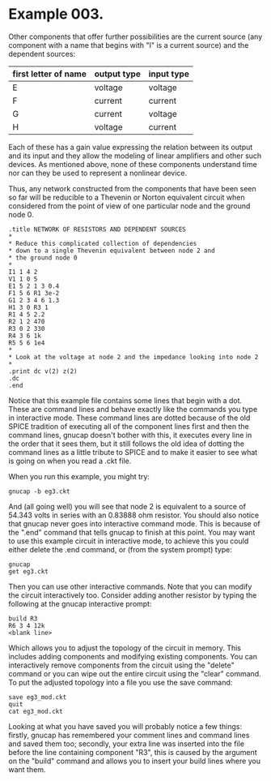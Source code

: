# Example 003.

Other components that offer further possibilities are the current source
(any component with a name that begins with "I" is a current source) and the
dependent sources:

| first letter of name | output type | input type |
| -------------------- | ----------- | ---------- |
| E                    | voltage     | voltage    |
| F                    | current     | current    |
| G                    | current     | voltage    |
| H                    | voltage     | current    |

Each of these has a gain value expressing the relation between its
output and its input and they allow the modeling of linear amplifiers
and other such devices. As mentioned above, none of these components
understand time nor can they be used to represent a nonlinear device.

Thus, any network constructed from the components that have been seen
so far will be reducible to a Thevenin or Norton equivalent circuit
when considered from the point of view of one particular node and the
ground node 0.


	.title NETWORK OF RESISTORS AND DEPENDENT SOURCES
	*
	* Reduce this complicated collection of dependencies
	* down to a single Thevenin equivalent between node 2 and
	* the ground node 0
	*
	I1 1 4 2
	V1 1 0 5
	E1 5 2 1 3 0.4
	F1 5 6 R1 3e-2
	G1 2 3 4 6 1.3
	H1 3 0 R3 1
	R1 4 5 2.2
	R2 1 2 470
	R3 0 2 330
	R4 3 6 1k
	R5 5 6 1e4
	*
	* Look at the voltage at node 2 and the impedance looking into node 2
	*
	.print dc v(2) z(2)
	.dc
	.end

Notice that this example file contains some lines that begin with a dot.
These are command lines and behave exactly like the commands you type
in interactive mode. These command lines are dotted because of the old
SPICE tradition of executing all of the component lines first and then
the command lines, gnucap doesn't bother with this, it executes every line
in the order that it sees them, but it still follows the old idea of dotting
the command lines as a little tribute to SPICE and to make it easier to
see what is going on when you read a .ckt file.

When you run this example, you might try:

	gnucap -b eg3.ckt

And (all going well) you will see that node 2 is equivalent to a
source of 54.343 volts in series with an 0.83888 ohm resistor.
You should also notice that gnucap never goes into interactive command mode.
This is because of the ".end" command that tells gnucap to finish at this point.
You may want to use this example circuit in interactive mode, to achieve this
you could either delete the .end command, or (from the system prompt) type:

	gnucap
	get eg3.ckt

Then you can use other interactive commands. Note that you can modify the
circuit interactively too. Consider adding another resistor by typing the
following at the gnucap interactive prompt:

	build R3
	R6 3 4 12k
	<blank line>

Which allows you to adjust the topology of the circuit in memory. This
includes adding components and modifying existing components. You can
interactively remove components from the circuit using the "delete" command
or you can wipe out the entire circuit using the "clear" command.
To put the adjusted topology into a file you use the save command:

	save eg3_mod.ckt
	quit
	cat eg3_mod.ckt

Looking at what you have saved you will probably notice a few things:
firstly, gnucap has remembered your comment lines and command lines and
saved them too; secondly, your extra line was inserted into the file
before the line containing component "R3", this is caused by the
argument on the "build" command and allows you to insert your build
lines where you want them.

